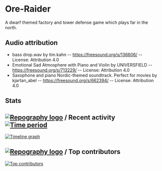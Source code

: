 # Ore-Raider

A dwarf themed factory and tower defense game which plays far in the north.


## Audio attribution

- bass drop.wav by tim.kahn -- https://freesound.org/s/136606/ -- License: Attribution 4.0
- Emotional Sad Atmosphere with Piano and Violin by UNIVERSFIELD -- https://freesound.org/s/713229/ -- License: Attribution 4.0
- Saxophone and piano Nordic-themed soundtrack. Perfect for movies by kjartan_abel -- https://freesound.org/s/662394/ -- License: Attribution 4.0

## Stats
## [![Repography logo](https://images.repography.com/logo.svg)](https://repography.com) / Recent activity [![Time period](https://images.repography.com/51042020/Plain-Raw/The-Last-Dawn/recent-activity/NHojduLum_dYEY7WHjI9H__yCQaVmc-b6txOkR-1_xQ/Vqs6HlhyJWtDKrlzlkS4JjG9d1ylWmZWCp_ZUqHPc-M_badge.svg)](https://repography.com)
[![Timeline graph](https://images.repography.com/51042020/Plain-Raw/The-Last-Dawn/recent-activity/NHojduLum_dYEY7WHjI9H__yCQaVmc-b6txOkR-1_xQ/Vqs6HlhyJWtDKrlzlkS4JjG9d1ylWmZWCp_ZUqHPc-M_timeline.svg)](https://github.com/Plain-Raw/The-Last-Dawn/commits)
## [![Repography logo](https://images.repography.com/logo.svg)](https://repography.com) / Top contributors
[![Top contributors](https://images.repography.com/51042020/Plain-Raw/The-Last-Dawn/top-contributors/NHojduLum_dYEY7WHjI9H__yCQaVmc-b6txOkR-1_xQ/Vqs6HlhyJWtDKrlzlkS4JjG9d1ylWmZWCp_ZUqHPc-M_table.svg)](https://github.com/Plain-Raw/The-Last-Dawn/graphs/contributors)


